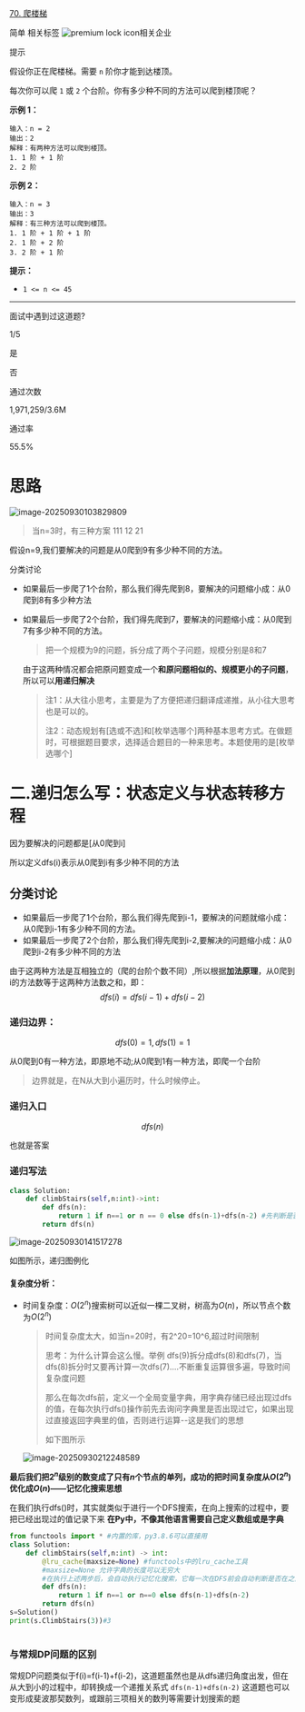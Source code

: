 [70. 爬楼梯](https://leetcode.cn/problems/climbing-stairs/)

简单 相关标签 ![premium lock icon](https://static.leetcode.cn/cn-frontendx-assets/production/_next/static/images/lock-a6627e2c7fa0ce8bc117c109fb4e567d.svg)相关企业



提示



假设你正在爬楼梯。需要 `n` 阶你才能到达楼顶。

每次你可以爬 `1` 或 `2` 个台阶。你有多少种不同的方法可以爬到楼顶呢？

 

**示例 1：**

```
输入：n = 2
输出：2
解释：有两种方法可以爬到楼顶。
1. 1 阶 + 1 阶
2. 2 阶
```

**示例 2：**

```
输入：n = 3
输出：3
解释：有三种方法可以爬到楼顶。
1. 1 阶 + 1 阶 + 1 阶
2. 1 阶 + 2 阶
3. 2 阶 + 1 阶
```

 

**提示：**

- `1 <= n <= 45`

 

------

面试中遇到过这道题?

1/5

是

否

通过次数

1,971,259/3.6M

通过率

55.5%



# 思路

![image-20250930103829809](C:\Users\26705\AppData\Roaming\Typora\typora-user-images\image-20250930103829809.png)

> 当n=3时，有三种方案 111 12 21

假设n=9,我们要解决的问题是从0爬到9有多少种不同的方法。

分类讨论

- 如果最后一步爬了1个台阶，那么我们得先爬到8，要解决的问题缩小成：从0爬到8有多少种方法

- 如果最后一步爬了2个台阶，我们得先爬到7，要解决的问题缩小成：从0爬到7有多少种不同的方法。

  > 把一个规模为9的问题，拆分成了两个子问题，规模分别是8和7

  由于这两种情况都会把原问题变成一个**和原问题相似的、规模更小的子问题**，所以可以**用递归解决**

  > 注1：从大往小思考，主要是为了方便把递归翻译成递推，从小往大思考也是可以的。
  >
  > 注2：动态规划有[选或不选]和[枚举选哪个]两种基本思考方式。在做题时，可根据题目要求，选择适合题目的一种来思考。本题使用的是[枚举选哪个]

# 二.递归怎么写：状态定义与状态转移方程

因为要解决的问题都是[从0爬到i]

所以定义dfs(i)表示从0爬到i有多少种不同的方法

## 分类讨论

- 如果最后一步爬了1个台阶，那么我们得先爬到i-1，要解决的问题就缩小成：从0爬到i-1有多少种不同的方法。
- 如果最后一步爬了2个台阶，那么我们得先爬到i-2,要解决的问题缩小成：从0爬到i-2有多少种不同的方法

由于这两种方法是互相独立的（爬的台阶个数不同）,所以根据**加法原理**，从0爬到i的方法数等于这两种方法数之和，即：
$$
dfs(i)=dfs(i-1)+dfs(i-2)
$$

### 递归边界：

$$
dfs(0)=1,dfs(1)=1
$$

从0爬到0有一种方法，即原地不动;从0爬到1有一种方法，即爬一个台阶

> 边界就是，在N从大到小遍历时，什么时候停止。

### 递归入口

$$
dfs(n)
$$

也就是答案



### 递归写法

```python
class Solution:
    def climbStairs(self,n:int)->int:
        def dfs(n):
            return 1 if n==1 or n == 0 else dfs(n-1)+dfs(n-2) #先判断是否达到边界，是则返回1，否则返回递推表达式
        return dfs(n)
```

![image-20250930141517278](C:\Users\26705\AppData\Roaming\Typora\typora-user-images\image-20250930141517278.png)

如图所示，递归图例化

#### 复杂度分析：

- 时间复杂度：$O(2^n)$搜索树可以近似一棵二叉树，树高为$O(n)$，所以节点个数为$O(2^n)$ <!--对于共有$n$层的二叉树，其节点共有2^(n+1)-1个-->  

  > 时间复杂度太大，如当n=20时，有2^20=10^6,超过时间限制
  >
  > 思考：为什么计算会这么慢。举例 dfs(9)拆分成dfs(8)和dfs(7)，当dfs(8)拆分时又要再计算一次dfs(7)....不断重复运算很多遍，导致时间复杂度问题
  >
  > 那么在每次dfs前，定义一个全局变量字典，用字典存储已经出现过dfs的值，在每次执行dfs()操作前先去询问字典里是否出现过它，如果出现过直接返回字典里的值，否则进行运算--这是我们的思想
  >
  > 如下图所示
  
  ![image-20250930212248589](C:\Users\26705\AppData\Roaming\Typora\typora-user-images\image-20250930212248589.png)

**最后我们把$2^n$级别的数变成了只有$n$个节点的单列，成功的把时间复杂度从$O(2^n)$优化成$O(n)$——记忆化搜索思想**

在我们执行dfs()时，其实就类似于进行一个DFS搜索，在向上搜索的过程中，要把已经出现过的值记录下来 **在Py中，不像其他语言需要自己定义数组或是字典**

```python
from functools import * #内置的库，py3.8.6可以直接用
class Solution:
    def climbStairs(self,n:int) -> int:
        @lru_cache(maxsize=None) #functools中的lru_cache工具 
        #maxsize=None 允许字典的长度可以无穷大
        #在执行上述两步后，会自动执行记忆化搜索，它每一次在DFS前会自动判断是否在之前的cache缓存中出现过，是就直接返回
        def dfs(n):
            return 1 if n==1 or n==0 else dfs(n-1)+dfs(n-2)
        return dfs(n)
s=Solution()
print(s.ClimbStairs(3))#3
        
```

### 与常规DP问题的区别

常规DP问题类似于f(i)=f(i-1)+f(i-2)，这道题虽然也是从dfs递归角度出发，但在从大到小的过程中，却转换成一个递推关系式 `dfs(n-1)+dfs(n-2)` 这道题也可以变形成斐波那契数列，或跟前三项相关的数列等需要计划搜索的题